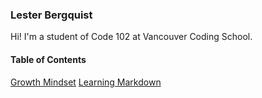 ### Lester Bergquist

Hi! I'm a student of Code 102 at Vancouver Coding School.

#### Table of Contents


[Growth Mindset](growth-mindset.md)
[Learning Markdown](learning-markdown.md)


